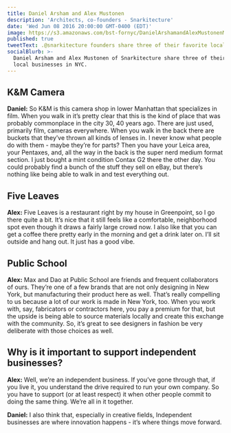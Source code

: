 ```yaml
---
title: Daniel Arsham and Alex Mustonen
description: 'Architects, co-founders - Snarkitecture'
date: 'Wed Jun 08 2016 20:00:00 GMT-0400 (EDT)'
image: https://s3.amazonaws.com/bst-fornyc/DanielArshamandAlexMustonenMainPortrait.jpg
published: true
tweetText: .@snarkitecture founders share three of their favorite local businesses in NYC
socialBlurb: >-
  Daniel Arsham and Alex Mustonen of Snarkitecture share three of their favorite
  local businesses in NYC.
---
```


## K&M Camera
**Daniel:** So K&M is this camera shop in lower Manhattan that specializes in film. When you walk in it’s pretty clear that this is the kind of place that was probably commonplace in the city 30, 40 years ago. There are just used, primarily film, cameras everywhere. When you walk in the back there are buckets that they’ve thrown all kinds of lenses in. I never know what people do with them - maybe they’re for parts? Then you have your Leica area, your Pentaxes, and, all the way in the back is the super nerd medium format section. I just bought a mint condition Contax G2 there the other day. You could probably find a bunch of the stuff they sell on eBay, but there’s nothing like being able to walk in and test everything out.

## Five Leaves

**Alex:** Five Leaves is a restaurant right by my house in Greenpoint, so I go there quite a bit. It’s nice that it still feels like a comfortable, neighborhood spot even though it draws a fairly large crowd now. I also like that you can get a coffee there pretty early in the morning and get a drink later on. I’ll sit outside and hang out. It just has a good vibe.

## Public School

**Alex:** Max and Dao at Public School are friends and frequent collaborators of ours. They’re one of a few brands that are not only designing in New York, but manufacturing their product here as well. That’s really compelling to us because a lot of our work is made in New York, too. When you work with, say, fabricators or contractors here, you pay a premium for that, but the upside is being able to source materials locally and create this exchange with the community. So, it’s great to see designers in fashion be very deliberate with those choices as well.

## Why is it important to support independent businesses?

**Alex:** Well, we’re an independent business. If you’ve gone through that, if you live it, you understand the drive required to run your own company. So you have to support (or at least respect) it when other people commit to doing the same thing. We’re all in it together.

**Daniel:** I also think that, especially in creative fields, Independent businesses are where innovation happens - it’s where things move forward.
